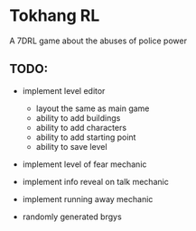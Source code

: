 # Tokhang RL

A 7DRL game about the abuses of police power

## TODO:

-   implement level editor

    -   layout the same as main game
    -   ability to add buildings
    -   ability to add characters
    -   ability to add starting point
    -   ability to save level

-   implement level of fear mechanic
-   implement info reveal on talk mechanic
-   implement running away mechanic

-   randomly generated brgys

